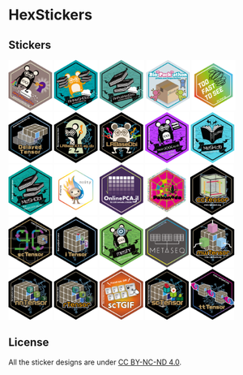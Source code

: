 # HexStickers

## Stickers

<p align = "left">
<a href="AHLRBaseDbs/README.md"><img src="AHLRBaseDbs/AHLRBaseDbs.png" height="100"></a>
<a href="AHMeSHDbs/README.md"><img src="AHMeSHDbs/AHMeSHDbs.png" height="100"></a>
<a href="AHPubMedDbs/README.md"><img src="AHPubMedDbs/AHPubMedDbs.png" height="100"></a>
<a href="BioPackathon/README.md"><img src="BioPackathon/BioPackathon.png" height="100"></a>
<a href="BitMan/README.md"><img src="BitMan/BitMan.png" height="100"></a>
<a href="DelayedTensor/README.md"><img src="DelayedTensor/DelayedTensor.png" height="100"></a>
<a href="LRBase.XXX.eg.db/README.md"><img src="LRBase.XXX.eg.db/LRBase.XXX.eg.db.png" height="100"></a>
<a href="LRBaseDbi/README.md"><img src="LRBaseDbi/LRBaseDbi.png" height="100"></a>
<a href="MeSH.XXX.eg.db/README.md"><img src="MeSH.XXX.eg.db/MeSH.XXX.eg.db.png" height="100"></a>
<a href="MeSH.db/README.md"><img src="MeSH.db/MeSH.db.png" height="100"></a>
<a href="MeSHDbi/README.md"><img src="MeSHDbi/MeSHDbi.png" height="100"></a>
<a href="Moity/README.md"><img src="Moity/Moity.png" height="100"></a>
<a href="OnlinePCA.jl/README.md"><img src="OnlinePCA.jl/OnlinePCA.jl.png" height="100"></a>
<a href="Pakunoda/README.md"><img src="Pakunoda/Pakunoda.png" height="100"></a>
<a href="ccTensor/README.md"><img src="ccTensor/ccTensor.png" height="100"></a>
<a href="gcTensor/README.md"><img src="gcTensor/gcTensor.png" height="100"></a>
<a href="iTensor/README.md"><img src="iTensor/iTensor.png" height="100"></a>
<a href="meshr/README.md"><img src="meshr/meshr.png" height="100"></a>
<a href="metaSeq/README.md"><img src="metaSeq/metaSeq.png" height="100"></a>
<a href="mwTensor/README.md"><img src="mwTensor/mwTensor.png" height="100"></a>
<a href="nnTensor/README.md"><img src="nnTensor/nnTensor.png" height="100"></a>
<a href="rTensor/README.md"><img src="rTensor/rTensor.png" height="100"></a>
<a href="scTGIF/README.md"><img src="scTGIF/scTGIF.png" height="100"></a>
<a href="scTensor/README.md"><img src="scTensor/scTensor.png" height="100"></a>
<a href="ttTensor/README.md"><img src="ttTensor/ttTensor.png" height="100"></a>
</p>

## License
All the sticker designs are under [CC BY-NC-ND 4.0](https://creativecommons.org/licenses/by-nc-nd/4.0).
